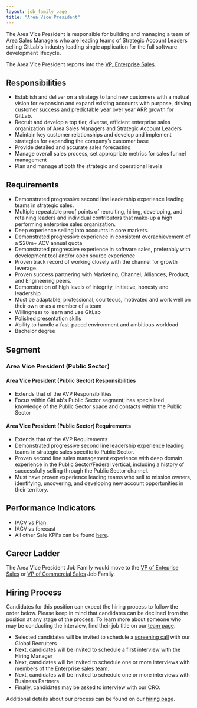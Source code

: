 ```yaml
---
layout: job_family_page
title: "Area Vice President"
---
```


The Area Vice President is responsible for building and managing a team of Area Sales Managers who are leading teams of Strategic Account Leaders selling GitLab's industry leading single application for the full software development lifecycle.

The Area Vice President reports into the [VP, Enterprise Sales](/job-families/sales/vp-enterprise-sales/).

## Responsibilities

* Establish and deliver on a strategy to land new customers with a mutual vision for expansion and expand existing accounts with purpose, driving customer success and predictable year over year ARR growth for GitLab.
* Recruit and develop a top tier, diverse, efficient enterprise sales organization of Area Sales Managers and Strategic Account Leaders
* Maintain key customer relationships and develop and implement strategies for expanding the company’s customer base
* Provide detailed and accurate sales forecasting
* Manage overall sales process, set appropriate metrics for sales funnel management
* Plan and manage at both the strategic and operational levels

## Requirements

* Demonstrated progressive second line leadership experience leading teams in strategic sales.
* Multiple repeatable proof points of recruiting, hiring, developing, and retaining leaders and individual contributors that make-up a high performing enterprise sales organization.
* Deep experience selling into accounts in core markets.
* Demonstrated progressive experience in consistent overachievement of a $20m+ ACV annual quota
* Demonstrated progressive experience in software sales, preferably with development tool and/or open source experience
* Proven track record of working closely with the channel for growth leverage.
* Proven success partnering with Marketing, Channel, Alliances, Product, and Engineering peers.
* Demonstration of high levels of integrity, initiative, honesty and leadership
* Must be adaptable, professional, courteous, motivated and work well on their own or as a member of a team
* Willingness to learn and use GitLab
* Polished presentation skills
* Ability to handle a fast-paced environment and ambitious workload
* Bachelor degree 

## Segment

### Area Vice President (Public Sector)

#### Area Vice President (Public Sector) Responsibilities

* Extends that of the AVP Responsibilities
* Focus within GitLab's Public Sector segment; has specialized knowledge of the Public Sector space and contacts within the Public Sector 

#### Area Vice President (Public Sector) Requirements

* Extends that of the AVP Requirements
* Demonstrated progressive second line leadership experience leading teams in strategic sales specific to Public Sector.
* Proven second line sales management experience with deep domain experience in the Public Sector/Federal vertical, including a history of successfully selling through the Public Sector channel.
* Must have proven experience leading teams who sell to mission owners, identifying, uncovering, and developing new account opportunities in their territory.

## Performance Indicators

* [IACV vs Plan](/handbook/sales/performance-indicators/#iacv-vs-plan)
* IACV vs forecast
* All other Sale KPI's can be found [here](/handbook/ceo/kpis/#sales-kpis).

## Career Ladder

The Area Vice President Job Family would move to the [VP of Enteprise Sales](/job-families/sales/vp-enterprise-sales/) or [VP of Commercial Sales](/job-families/sales/vp-of-commercial-sales/) Job Family.

## Hiring Process

Candidates for this position can expect the hiring process to follow the order below. Please keep in mind that candidates can be declined from the position at any stage of the process. To learn more about someone who may be conducting the interview, find their job title on our [team page](/company/team).

* Selected candidates will be invited to schedule a [screening call](/handbook/hiring/#screening-call) with our Global Recruiters
* Next, candidates will be invited to schedule a first interview with the Hiring Manager
* Next, candidates will be invited to schedule one or more interviews with members of the Enterprise sales team.
* Next, candidates will be invited to schedule one or more interviews with Business Partners
* Finally, candidates may be asked to interview with our CRO.

Additional details about our process can be found on our [hiring page](/handbook/hiring).
